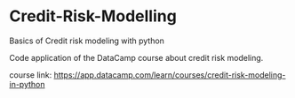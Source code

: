 # Credit-Risk-Modelling
Basics of Credit risk modeling with python

Code application of the DataCamp course about credit risk modeling.

course link: https://app.datacamp.com/learn/courses/credit-risk-modeling-in-python


